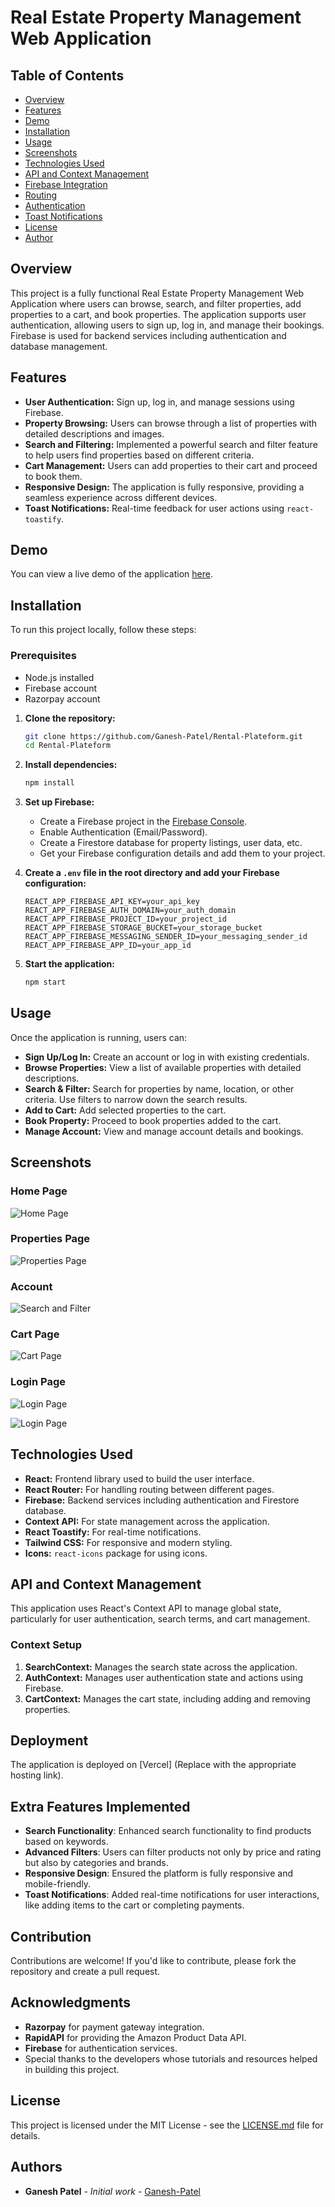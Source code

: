 # Real Estate Property Management Web Application
## Table of Contents
- [Overview](#overview)
- [Features](#features)
- [Demo](#demo)
- [Installation](#installation)
- [Usage](#usage)
- [Screenshots](#screenshots)
- [Technologies Used](#technologies-used)
- [API and Context Management](#api-and-context-management)
- [Firebase Integration](#firebase-integration)
- [Routing](#routing)
- [Authentication](#authentication)
- [Toast Notifications](#toast-notifications)
- [License](#license)
- [Author](#author)

## Overview
This project is a fully functional Real Estate Property Management Web Application where users can browse, search, and filter properties, add properties to a cart, and book properties. The application supports user authentication, allowing users to sign up, log in, and manage their bookings. Firebase is used for backend services including authentication and database management.

## Features
- **User Authentication:** Sign up, log in, and manage sessions using Firebase.
- **Property Browsing:** Users can browse through a list of properties with detailed descriptions and images.
- **Search and Filtering:** Implemented a powerful search and filter feature to help users find properties based on different criteria.
- **Cart Management:** Users can add properties to their cart and proceed to book them.
- **Responsive Design:** The application is fully responsive, providing a seamless experience across different devices.
- **Toast Notifications:** Real-time feedback for user actions using `react-toastify`.

## Demo
You can view a live demo of the application [here](https://rental-plateform-o95j-9m38ukvgh-ganesh-patels-projects.vercel.app/).

## Installation

To run this project locally, follow these steps:

### Prerequisites
- Node.js installed
- Firebase account
- Razorpay account

1. **Clone the repository:**
    ```bash
    git clone https://github.com/Ganesh-Patel/Rental-Plateform.git
    cd Rental-Plateform
    ```

2. **Install dependencies:**
    ```bash
    npm install
    ```

3. **Set up Firebase:**
   - Create a Firebase project in the [Firebase Console](https://console.firebase.google.com/).
   - Enable Authentication (Email/Password).
   - Create a Firestore database for property listings, user data, etc.
   - Get your Firebase configuration details and add them to your project.

4. **Create a `.env` file in the root directory and add your Firebase configuration:**
    ```env
    REACT_APP_FIREBASE_API_KEY=your_api_key
    REACT_APP_FIREBASE_AUTH_DOMAIN=your_auth_domain
    REACT_APP_FIREBASE_PROJECT_ID=your_project_id
    REACT_APP_FIREBASE_STORAGE_BUCKET=your_storage_bucket
    REACT_APP_FIREBASE_MESSAGING_SENDER_ID=your_messaging_sender_id
    REACT_APP_FIREBASE_APP_ID=your_app_id
    ```

5. **Start the application:**
    ```bash
    npm start
    ```

## Usage

Once the application is running, users can:

- **Sign Up/Log In:** Create an account or log in with existing credentials.
- **Browse Properties:** View a list of available properties with detailed descriptions.
- **Search & Filter:** Search for properties by name, location, or other criteria. Use filters to narrow down the search results.
- **Add to Cart:** Add selected properties to the cart.
- **Book Property:** Proceed to book properties added to the cart.
- **Manage Account:** View and manage account details and bookings.

## Screenshots

### Home Page
![Home Page](https://github.com/user-attachments/assets/ba9687da-e048-468a-b5e6-d47934988600)

### Properties Page
![Properties Page](https://github.com/user-attachments/assets/67e72402-8f18-43fb-b9f7-c31b3a154048)

### Account 
![Search and Filter](https://github.com/user-attachments/assets/dd112473-e5e6-4cbd-a93f-922ba7e5a58c)

### Cart Page
![Cart Page](https://github.com/user-attachments/assets/3f7b7b02-f8cf-4b07-832c-feb777045bf2)

### Login Page
![Login Page](https://github.com/user-attachments/assets/2b3a69be-7f2d-40ac-abc6-96e519e2c5d1)

![Login Page](https://github.com/user-attachments/assets/2337ab14-539c-431e-8eb3-910352eec87d)

## Technologies Used

- **React:** Frontend library used to build the user interface.
- **React Router:** For handling routing between different pages.
- **Firebase:** Backend services including authentication and Firestore database.
- **Context API:** For state management across the application.
- **React Toastify:** For real-time notifications.
- **Tailwind CSS:** For responsive and modern styling.
- **Icons:** `react-icons` package for using icons.

## API and Context Management

This application uses React's Context API to manage global state, particularly for user authentication, search terms, and cart management.

### Context Setup
1. **SearchContext:** Manages the search state across the application.
2. **AuthContext:** Manages user authentication state and actions using Firebase.
3. **CartContext:** Manages the cart state, including adding and removing properties.


## Deployment

The application is deployed on [Vercel] (Replace with the appropriate hosting link).

## Extra Features Implemented

- **Search Functionality**: Enhanced search functionality to find products based on keywords.
- **Advanced Filters**: Users can filter products not only by price and rating but also by categories and brands.
- **Responsive Design**: Ensured the platform is fully responsive and mobile-friendly.
- **Toast Notifications**: Added real-time notifications for user interactions, like adding items to the cart or completing payments.

## Contribution

Contributions are welcome! If you'd like to contribute, please fork the repository and create a pull request.

## Acknowledgments
- **Razorpay** for payment gateway integration.
- **RapidAPI** for providing the Amazon Product Data API.
- **Firebase** for authentication services.
- Special thanks to the developers whose tutorials and resources helped in building this project.

## License

This project is licensed under the MIT License - see the [LICENSE.md](LICENSE.md) file for details.

## Authors

- **Ganesh Patel** - *Initial work* - [Ganesh-Patel](https://github.com/Ganesh-Patel)
